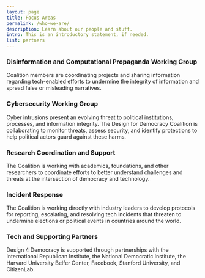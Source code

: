 ```yaml
---
layout: page
title: Focus Areas
permalink: /who-we-are/
description: Learn about our people and stuff.
intro: This is an introductory statement, if needed.
list: partners
---
```

### Disinformation and Computational Propaganda Working Group

Coalition members are coordinating projects and sharing information regarding tech-enabled efforts to undermine the integrity of information and spread false or misleading narratives.

### Cybersecurity Working Group

Cyber intrusions present an evolving threat to political institutions, processes, and information integrity.  The Design for Democracy Coalition is collaborating to monitor threats, assess security, and identify protections to help political actors guard against these harms.

### Research Coordination and Support

The Coalition is working with academics, foundations, and other researchers to coordinate efforts to better understand challenges and threats at the intersection of democracy and technology.

### Incident Response

The Coalition is working directly with industry leaders to develop protocols for reporting, escalating, and resolving tech incidents that threaten to undermine elections or political events in countries around the world.

### Tech and Supporting Partners

Design 4 Democracy is supported through partnerships with the International Republican Institute, the National Democratic Institute, the Harvard University Belfer Center, Facebook, Stanford University, and CitizenLab.
